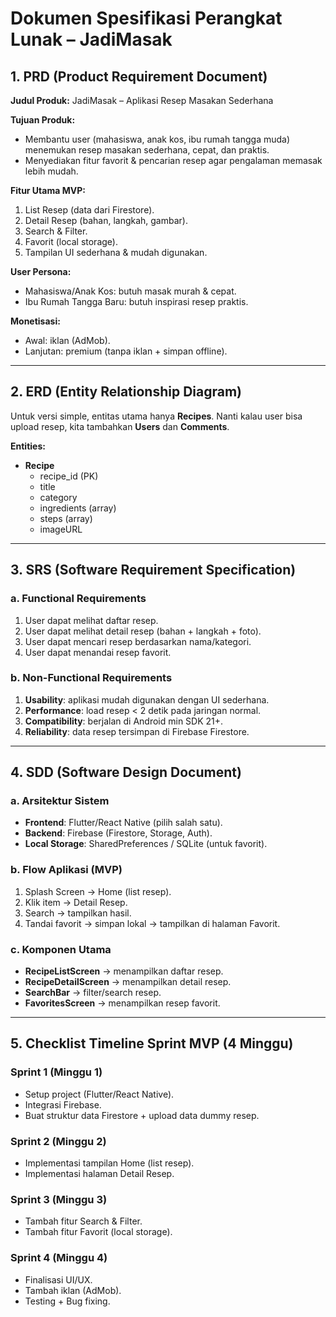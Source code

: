 # Dokumen Spesifikasi Perangkat Lunak – JadiMasak

## 1. PRD (Product Requirement Document)
**Judul Produk:** JadiMasak – Aplikasi Resep Masakan Sederhana

**Tujuan Produk:**
- Membantu user (mahasiswa, anak kos, ibu rumah tangga muda) menemukan resep masakan sederhana, cepat, dan praktis.
- Menyediakan fitur favorit & pencarian resep agar pengalaman memasak lebih mudah.

**Fitur Utama MVP:**
1. List Resep (data dari Firestore).
2. Detail Resep (bahan, langkah, gambar).
3. Search & Filter.
4. Favorit (local storage).
5. Tampilan UI sederhana & mudah digunakan.

**User Persona:**
- Mahasiswa/Anak Kos: butuh masak murah & cepat.
- Ibu Rumah Tangga Baru: butuh inspirasi resep praktis.

**Monetisasi:**
- Awal: iklan (AdMob).
- Lanjutan: premium (tanpa iklan + simpan offline).

---

## 2. ERD (Entity Relationship Diagram)
Untuk versi simple, entitas utama hanya **Recipes**. Nanti kalau user bisa upload resep, kita tambahkan **Users** dan **Comments**.

**Entities:**
- **Recipe**
  - recipe_id (PK)
  - title
  - category
  - ingredients (array)
  - steps (array)
  - imageURL

---

## 3. SRS (Software Requirement Specification)

### a. Functional Requirements
1. User dapat melihat daftar resep.
2. User dapat melihat detail resep (bahan + langkah + foto).
3. User dapat mencari resep berdasarkan nama/kategori.
4. User dapat menandai resep favorit.

### b. Non-Functional Requirements
1. **Usability**: aplikasi mudah digunakan dengan UI sederhana.
2. **Performance**: load resep < 2 detik pada jaringan normal.
3. **Compatibility**: berjalan di Android min SDK 21+.
4. **Reliability**: data resep tersimpan di Firebase Firestore.

---

## 4. SDD (Software Design Document)

### a. Arsitektur Sistem
- **Frontend**: Flutter/React Native (pilih salah satu).
- **Backend**: Firebase (Firestore, Storage, Auth).
- **Local Storage**: SharedPreferences / SQLite (untuk favorit).

### b. Flow Aplikasi (MVP)
1. Splash Screen → Home (list resep).
2. Klik item → Detail Resep.
3. Search → tampilkan hasil.
4. Tandai favorit → simpan lokal → tampilkan di halaman Favorit.

### c. Komponen Utama
- **RecipeListScreen** → menampilkan daftar resep.
- **RecipeDetailScreen** → menampilkan detail resep.
- **SearchBar** → filter/search resep.
- **FavoritesScreen** → menampilkan resep favorit.

---

## 5. Checklist Timeline Sprint MVP (4 Minggu)

### Sprint 1 (Minggu 1)
- Setup project (Flutter/React Native).
- Integrasi Firebase.
- Buat struktur data Firestore + upload data dummy resep.

### Sprint 2 (Minggu 2)
- Implementasi tampilan Home (list resep).
- Implementasi halaman Detail Resep.

### Sprint 3 (Minggu 3)
- Tambah fitur Search & Filter.
- Tambah fitur Favorit (local storage).

### Sprint 4 (Minggu 4)
- Finalisasi UI/UX.
- Tambah iklan (AdMob).
- Testing + Bug fixing.
